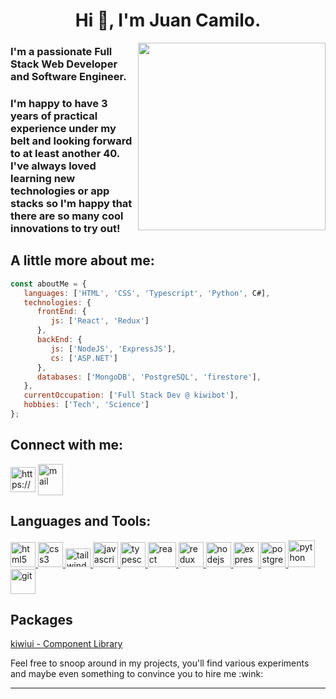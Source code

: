 <h1 align="center"> Hi 👋, I'm Juan Camilo. </h1>
<img align='right' src='http://www.jenyalestina.com/blog/wp-content/uploads/2019/05/web-development-1024x582.jpg' width='300"'>
<h3 align="flex-start">I'm a passionate Full Stack Web Developer and Software Engineer.</h3>
<h3 align="justified">I'm happy to have 3 years of practical experience under my belt and looking forward to at least another 40. I've always loved learning new technologies or app stacks so I'm happy that there are so many cool innovations to try out!</h3>
<h2> A little more about me: </h2>

```javascript
const aboutMe = {
   languages: ['HTML', 'CSS', 'Typescript', 'Python', C#],
   technologies: {
      frontEnd: {
         js: ['React', 'Redux']
      },
      backEnd: {
         js: ['NodeJS', 'ExpressJS'],
         cs: ['ASP.NET']
      },
      databases: ['MongoDB', 'PostgreSQL', 'firestore'],
   },
   currentOccupation: ['Full Stack Dev @ kiwibot'],
   hobbies: ['Tech', 'Science']
};
```

<h2 align="left">Connect with me:</h2>
<p align="left">
<a href="https://www.linkedin.com/in/miloflowers/" target="_blank"><img align="center" src="https://www.vectorlogo.zone/logos/linkedin/linkedin-icon.svg" alt="https://www.linkedin.com/in/alejandro-quintero-mejia/" height="40" width="40" /></a>
<a href="mailto:jcsilvaroldan@gmail.com" target="_blank"><img align="center" src="https://www.vectorlogo.zone/logos/gmail/gmail-icon.svg" alt="mail" height="50" width="40" /></a>
</p>
<h2 align="left">Languages and Tools:</h2>
<p align="left">
<a href="https://www.w3.org/html/" target="_blank"> <img src="https://upload.wikimedia.org/wikipedia/commons/thumb/3/38/HTML5_Badge.svg/600px-HTML5_Badge.svg.png" alt="html5" width="40" height="40"/> </a>
<a href="https://www.w3schools.com/css/" target="_blank"> <img src="https://cdn4.iconfinder.com/data/icons/social-media-logos-6/512/121-css3-512.png" alt="css3" width="40" height="40"/> </a>
<a href="https://tailwindcss.com/" target="_blank"> <img src="https://seeklogo.com/images/T/tailwind-css-logo-5AD4175897-seeklogo.com.png" alt="tailwind" width="40" height="30"/> </a>
<a href="https://developer.mozilla.org/en-US/docs/Web/JavaScript" target="_blank"> <img src="https://upload.wikimedia.org/wikipedia/commons/thumb/9/99/Unofficial_JavaScript_logo_2.svg/1024px-Unofficial_JavaScript_logo_2.svg.png" alt="javascript" width="40" height="40"/> </a> 
<a href="https://www.typescriptlang.org
" target="_blank"> <img src="https://seeklogo.com/images/T/typescript-logo-B29A3F462D-seeklogo.com.png" alt="typescript" width="40" height="40"/> </a> 
<a href="https://reactjs.org/" target="_blank"> <img src="https://seeklogo.com/images/R/react-logo-7B3CE81517-seeklogo.com.png" alt="react" width="45" height="40"/> </a>
<a href="https://redux.js.org" target="_blank"> <img src="https://seeklogo.com/images/R/redux-logo-9CA6836C12-seeklogo.com.png" alt="redux" width="40" height="40"/> </a> 
<a href="https://nodejs.org" target="_blank"> <img src="https://www.vectorlogo.zone/logos/nodejs/nodejs-icon.svg" alt="nodejs" width= "40" height="40"/> </a>
<a href="https://expressjs.com" target="_blank"> <img src="https://www.vectorlogo.zone/logos/expressjs/expressjs-icon.svg" alt="express" width="40" height="40"/> </a> 
<a href="https://www.postgresql.org" target="_blank"> <img src="https://upload.wikimedia.org/wikipedia/commons/thumb/2/29/Postgresql_elephant.svg/1200px-Postgresql_elephant.svg.png" alt="postgresql" width="40" height="40"/> </a> 
<a href="https://www.python.org" target="_blank"> <img src="https://img.icons8.com/color/344/python--v1.png" alt="python" width="43" height="43"/> </a>
<a href="https://git-scm.com/" target="_blank"> <img src="https://www.vectorlogo.zone/logos/git-scm/git-scm-icon.svg" alt="git" width="40" height="40"/> </a> 

<h2 align="left">Packages</h2>
<a href="https://www.npmjs.com/package/@kiwibot/kiwiui">kiwiui - Component Library</a>
<p align="justified">Feel free to snoop around in my projects, you'll find various experiments and maybe even something to convince you to hire me :wink:</p>
<hr>
